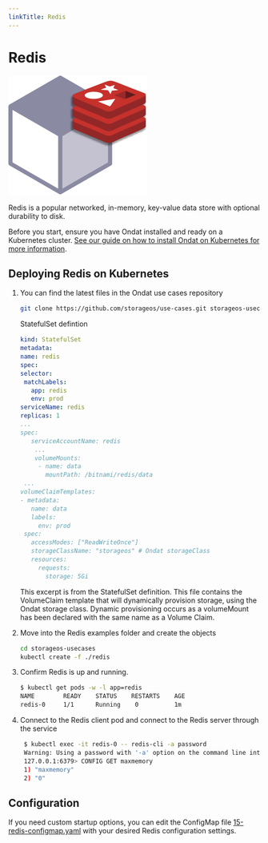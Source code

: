 ```yaml
---
linkTitle: Redis
---
```


# Redis

![redislogo](/images/docs/explore/redis.png)

Redis is a popular networked, in-memory, key-value data store with optional durability to disk.

Before you start, ensure you have Ondat installed and ready on a Kubernetes
cluster. [See our guide on how to install Ondat on Kubernetes for more
information](/docs/install/kubernetes).

## Deploying Redis on Kubernetes

1. You can find the latest files in the Ondat use cases repository
    ```bash
    git clone https://github.com/storageos/use-cases.git storageos-usecases
    ```

    StatefulSet defintion
    ```yaml
    kind: StatefulSet
    metadata:
    name: redis
    spec:
    selector:
     matchLabels:
       app: redis
       env: prod
    serviceName: redis
    replicas: 1
    ...
    spec:
       serviceAccountName: redis
        ...
        volumeMounts:
         - name: data
           mountPath: /bitnami/redis/data
     ...
    volumeClaimTemplates:
    - metadata:
       name: data
       labels:
         env: prod
     spec:
       accessModes: ["ReadWriteOnce"]
       storageClassName: "storageos" # Ondat storageClass 
       resources:
         requests:
           storage: 5Gi
    ```
    This excerpt is from the StatefulSet definition. This file contains the
    VolumeClaim template that will dynamically provision storage, using the
    Ondat storage class. Dynamic provisioning occurs as a volumeMount has
    been declared with the same name as a Volume Claim.

1. Move into the Redis examples folder and create the objects

   ```bash
   cd storageos-usecases
   kubectl create -f ./redis
   ```

1. Confirm Redis is up and running.

   ```bash
   $ kubectl get pods -w -l app=redis
   NAME        READY    STATUS    RESTARTS    AGE
   redis-0     1/1      Running    0          1m
   ```

1. Connect to the Redis client pod and connect to the Redis server through the
   service
   ```bash
    $ kubectl exec -it redis-0 -- redis-cli -a password
    Warning: Using a password with '-a' option on the command line interface may not be safe.
    127.0.0.1:6379> CONFIG GET maxmemory
    1) "maxmemory"
    2) "0"
    ```

## Configuration

If you need custom startup options, you can edit the ConfigMap file
[15-redis-configmap.yaml](https://github.com/storageos/use-cases/blob/master/redis/15-redis-configmap.yaml)
with your desired Redis configuration settings.
